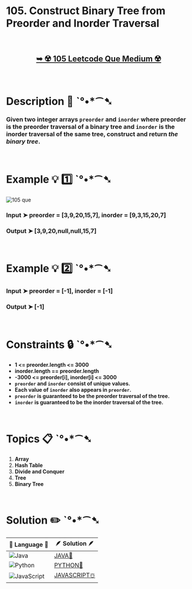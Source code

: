 # 105. Construct Binary Tree from Preorder and Inorder Traversal

</br>

<h2 align="center"> 

<a href="https://leetcode.com/problems/construct-binary-tree-from-preorder-and-inorder-traversal/description/"><strong>➥ ☢️ 105 Leetcode Que Medium ☢️ </strong></a>
</h2> 

</br>

# Description 📜 ˋ°•*⁀➷

### Given two integer arrays `preorder` and `inorder` where preorder is the preorder traversal of a binary tree and `inorder` is the inorder traversal of the same tree, construct and return *the binary tree*.



</br>

# Example 💡 1️⃣ ˋ°•*⁀➷

![105 que](https://github.com/Prakhar-002/Prakhar-002/assets/136890202/1c18b9b6-3257-4bc3-ab49-754844a7c831)

  ### Input  ➤ preorder = [3,9,20,15,7], inorder = [9,3,15,20,7]

  ### Output  ➤ [3,9,20,null,null,15,7]

</br>

# Example 💡 2️⃣ ˋ°•*⁀➷

  ### Input ➤ preorder = [-1], inorder = [-1]

  ### Output  ➤ [-1] 

</br>

# Constraints 🔒 ˋ°•*⁀➷

- **1 <= preorder.length <= 3000**
- **inorder.length == preorder.length**
- **-3000 <= preorder[i], inorder[i] <= 3000**
- **`preorder` and `inorder` consist of unique values.**
- **Each value of `inorder` also appears in `preorder`.**
- **`preorder` is guaranteed to be the preorder traversal of the tree.**
- **`inorder` is guaranteed to be the inorder traversal of the tree.**

</br>

# Topics 📋 ˋ°•*⁀➷

1. **Array**
2. **Hash Table**
3. **Divide and Conquer**
4. **Tree**
5. **Binary Tree**


</br>

# Solution ✏️ ˋ°•*⁀➷

| 📒 Language 📒  | 🪶 Solution 🪶 |
| ------------- | ------------- |
|  ![Java](https://img.shields.io/badge/java-%23ED8B00.svg?style=for-the-badge&logo=openjdk&logoColor=white)  | [JAVA🍁](https://github.com/Prakhar-002/LEETCODE/blob/main/%F0%9F%8E%AD%20LEVEL%20wise%20que%20with%20solution%20%F0%9F%8E%AF/%E2%98%A2%EF%B8%8F%20Medium%20%E2%98%A2%EF%B8%8F/%E2%98%A2%EF%B8%8F%20Medium%20105.%20Construct%20Binary%20Tree%20from%20Preorder%20%26%20Inorder%20%E2%98%83%EF%B8%8F%20%F0%9F%8D%81%20%F0%9F%8D%B0/%F0%9F%8D%81JAVA_105_ConstructBinaryTreeFrom_Pre_Inorderr.java) |
|  ![Python](https://img.shields.io/badge/python-3670A0?style=for-the-badge&logo=python&logoColor=ffdd54)    | [PYTHON🍰](https://github.com/Prakhar-002/LEETCODE/blob/main/%F0%9F%8E%AD%20LEVEL%20wise%20que%20with%20solution%20%F0%9F%8E%AF/%E2%98%A2%EF%B8%8F%20Medium%20%E2%98%A2%EF%B8%8F/%E2%98%A2%EF%B8%8F%20Medium%20105.%20Construct%20Binary%20Tree%20from%20Preorder%20%26%20Inorder%20%E2%98%83%EF%B8%8F%20%F0%9F%8D%81%20%F0%9F%8D%B0/%F0%9F%8D%B0PYTHON_105_ConstructBinaryTreeFrom_Pre_Inorderr.py) |
| ![JavaScript](https://img.shields.io/badge/javascript-%23323330.svg?style=for-the-badge&logo=javascript&logoColor=%23F7DF1E)   | [JAVASCRIPT☃️](https://github.com/Prakhar-002/LEETCODE/blob/main/%F0%9F%8E%AD%20LEVEL%20wise%20que%20with%20solution%20%F0%9F%8E%AF/%E2%98%A2%EF%B8%8F%20Medium%20%E2%98%A2%EF%B8%8F/%E2%98%A2%EF%B8%8F%20Medium%20105.%20Construct%20Binary%20Tree%20from%20Preorder%20%26%20Inorder%20%E2%98%83%EF%B8%8F%20%F0%9F%8D%81%20%F0%9F%8D%B0/%E2%98%83%EF%B8%8FJAVASCRIPT_105_ConstructBinaryTreeFrom_Pre_Inorder.js) |

